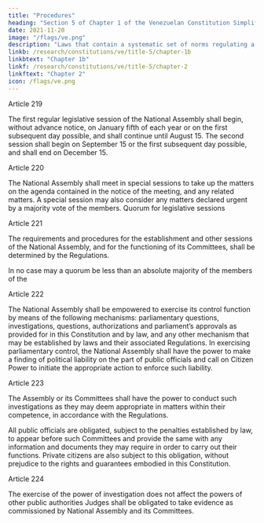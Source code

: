 ```yaml
---
title: "Procedures"
heading: "Section 5 of Chapter 1 of the Venezuelan Constitution Simplified"
date: 2021-11-20
image: "/flags/ve.png"
description: "Laws that contain a systematic set of norms regulating a particular field may also be referred to as codes"
linkb: /research/constitutions/ve/title-5/chapter-1b
linkbtext: "Chapter 1b"
linkf: /research/constitutions/ve/title-5/chapter-2
linkftext: "Chapter 2"
icon: /flags/ve.png
---
```



<!-- Length of legislative sessions -->

Article 219

The first regular legislative session of the National Assembly shall begin, without advance notice, on January fifth of each year or on the first subsequent day possible, and shall continue until August 15.
The second session shall begin on September 15 or the first subsequent day possible,
and shall end on December 15.

Article 220

The National Assembly shall meet in special sessions to take up the matters on the
agenda contained in the notice of the meeting, and any related matters. A special
session may also consider any matters declared urgent by a majority vote of the
members.
Quorum for legislative sessions

Article 221

The requirements and procedures for the establishment and other sessions of the
National Assembly, and for the functioning of its Committees, shall be determined by
the Regulations.

In no case may a quorum be less than an absolute majority of the members of the


Article 222

The National Assembly shall be empowered to exercise its control function by means of
the following mechanisms: parliamentary questions, investigations, questions,
authorizations and parliament’s approvals as provided for in this Constitution and by
law, and any other mechanism that may be established by laws and their associated
Regulations. In exercising parliamentary control, the National Assembly shall have the power to make a finding of political liability on the part of public officials and call on Citizen Power to initiate the appropriate action to enforce such liability.

Article 223

The Assembly or its Committees shall have the power to conduct such investigations as
they may deem appropriate in matters within their competence, in accordance with the
Regulations.

All public officials are obligated, subject to the penalties established by law, to appear
before such Committees and provide the same with any information and documents
they may require in order to carry out their functions.
Private citizens are also subject to this obligation, without prejudice to the rights and
guarantees embodied in this Constitution.


Article 224

The exercise of the power of investigation does not affect the powers of other public
authorities Judges shall be obligated to take evidence as commissioned by National
Assembly and its Committees.

